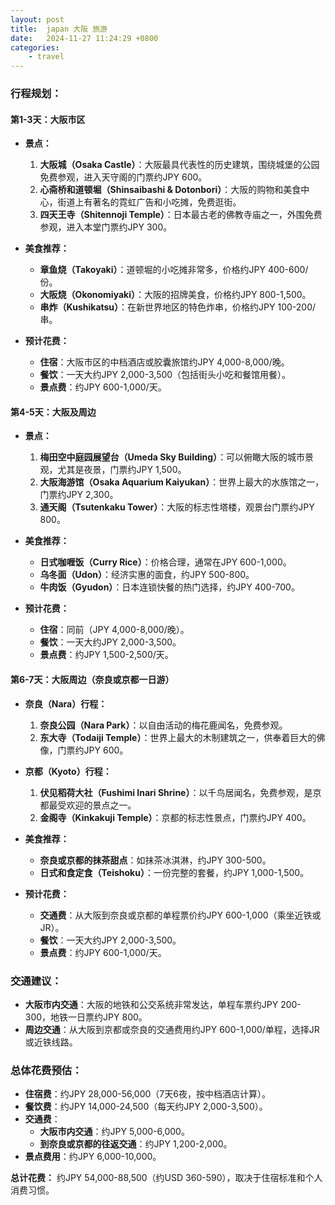 ```yaml
---
layout: post
title:  japan 大阪 旅游
date:   2024-11-27 11:24:29 +0800
categories: 
    - travel
---
```


### 行程规划：

#### **第1-3天：大阪市区**
- **景点：**
  1. **大阪城（Osaka Castle）**：大阪最具代表性的历史建筑，围绕城堡的公园免费参观，进入天守阁的门票约JPY 600。
  2. **心斋桥和道顿堀（Shinsaibashi & Dotonbori）**：大阪的购物和美食中心，街道上有著名的霓虹广告和小吃摊，免费逛街。
  3. **四天王寺（Shitennoji Temple）**：日本最古老的佛教寺庙之一，外围免费参观，进入本堂门票约JPY 300。

- **美食推荐：**
  - **章鱼烧（Takoyaki）**：道顿堀的小吃摊非常多，价格约JPY 400-600/份。
  - **大阪烧（Okonomiyaki）**：大阪的招牌美食，价格约JPY 800-1,500。
  - **串炸（Kushikatsu）**：在新世界地区的特色炸串，价格约JPY 100-200/串。

- **预计花费：**
  - **住宿**：大阪市区的中档酒店或胶囊旅馆约JPY 4,000-8,000/晚。
  - **餐饮**：一天大约JPY 2,000-3,500（包括街头小吃和餐馆用餐）。
  - **景点费**：约JPY 600-1,000/天。

#### **第4-5天：大阪及周边**
- **景点：**
  1. **梅田空中庭园展望台（Umeda Sky Building）**：可以俯瞰大阪的城市景观，尤其是夜景，门票约JPY 1,500。
  2. **大阪海游馆（Osaka Aquarium Kaiyukan）**：世界上最大的水族馆之一，门票约JPY 2,300。
  3. **通天阁（Tsutenkaku Tower）**：大阪的标志性塔楼，观景台门票约JPY 800。

- **美食推荐：**
  - **日式咖喱饭（Curry Rice）**：价格合理，通常在JPY 600-1,000。
  - **乌冬面（Udon）**：经济实惠的面食，约JPY 500-800。
  - **牛肉饭（Gyudon）**：日本连锁快餐的热门选择，约JPY 400-700。

- **预计花费：**
  - **住宿**：同前（JPY 4,000-8,000/晚）。
  - **餐饮**：一天大约JPY 2,000-3,500。
  - **景点费**：约JPY 1,500-2,500/天。

#### **第6-7天：大阪周边（奈良或京都一日游）**
- **奈良（Nara）行程：**
  1. **奈良公园（Nara Park）**：以自由活动的梅花鹿闻名，免费参观。
  2. **东大寺（Todaiji Temple）**：世界上最大的木制建筑之一，供奉着巨大的佛像，门票约JPY 600。

- **京都（Kyoto）行程：**
  1. **伏见稻荷大社（Fushimi Inari Shrine）**：以千鸟居闻名，免费参观，是京都最受欢迎的景点之一。
  2. **金阁寺（Kinkakuji Temple）**：京都的标志性景点，门票约JPY 400。

- **美食推荐：**
  - **奈良或京都的抹茶甜点**：如抹茶冰淇淋，约JPY 300-500。
  - **日式和食定食（Teishoku）**：一份完整的套餐，约JPY 1,000-1,500。

- **预计花费：**
  - **交通费**：从大阪到奈良或京都的单程票价约JPY 600-1,000（乘坐近铁或JR）。
  - **餐饮**：一天大约JPY 2,000-3,500。
  - **景点费**：约JPY 600-1,000/天。

### 交通建议：
- **大阪市内交通**：大阪的地铁和公交系统非常发达，单程车票约JPY 200-300，地铁一日票约JPY 800。
- **周边交通**：从大阪到京都或奈良的交通费用约JPY 600-1,000/单程，选择JR或近铁线路。

### 总体花费预估：
- **住宿费**：约JPY 28,000-56,000（7天6夜，按中档酒店计算）。
- **餐饮费**：约JPY 14,000-24,500（每天约JPY 2,000-3,500）。
- **交通费**：
  - **大阪市内交通**：约JPY 5,000-6,000。
  - **到奈良或京都的往返交通**：约JPY 1,200-2,000。
- **景点费用**：约JPY 6,000-10,000。

**总计花费：** 约JPY 54,000-88,500（约USD 360-590），取决于住宿标准和个人消费习惯。